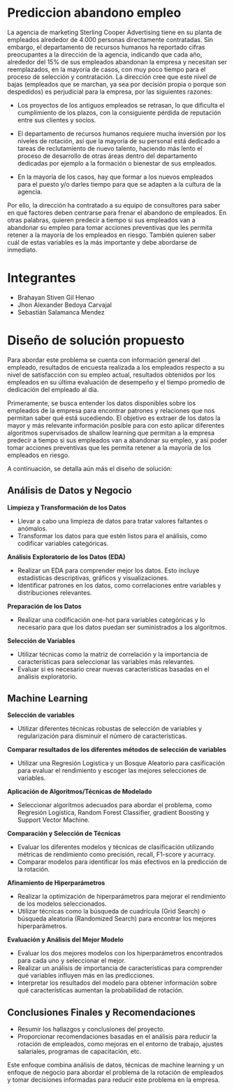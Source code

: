 # Prediccion abandono empleo

La agencia de marketing Sterling Cooper Advertising tiene en su planta de empleados alrededor de
4.000 personas directamente contratadas. Sin embargo, el departamento de recursos humanos ha
reportado cifras preocupantes a la dirección de la agencia, indicando que cada año, alrededor del
15% de sus empleados abandonan la empresa y necesitan ser reemplazados, en la mayoría de casos,
con muy poco tiempo para el proceso de selección y contratación. La dirección cree que este nivel
de bajas (empleados que se marchan, ya sea por decisión propia o porque son despedidos) es
perjudicial para la empresa, por las siguientes razones:

- Los proyectos de los antiguos empleados se retrasan, lo que dificulta el cumplimiento de los
plazos, con la consiguiente pérdida de reputación entre sus clientes y socios.

- El departamento de recursos humanos requiere mucha inversión por los niveles de rotación,
así que la mayoría de su personal está dedicado a tareas de reclutamiento de nuevo talento,
haciendo más lento el proceso de desarrollo de otras áreas dentro del departamento
dedicadas por ejemplo a la formación o bienestar de sus empleados.

- En la mayoría de los casos, hay que formar a los nuevos empleados para el puesto y/o darles
tiempo para que se adapten a la cultura de la agencia.

Por ello, la dirección ha contratado a su equipo de consultores para saber en qué factores deben
centrarse para frenar el abandono de empleados. En otras palabras, quieren predecir a tiempo si sus
empleados van a abandonar su empleo para tomar acciones preventivas que les permita retener a la
mayoría de los empleados en riesgo. También quieren saber cuál de estas variables es la más
importante y debe abordarse de inmediato.

# Integrantes

- Brahayan Stiven Gil Henao
- Jhon Alexander Bedoya Carvajal
- Sebastián Salamanca Mendez


# Diseño de solución propuesto

Para abordar este problema se cuenta con información general del empleado, resultados de encuesta 
realizada a los empleados respecto a su nivel de satisfacción con su empleo actual, resultados 
obtenidos por los empleados en su última evaluación de desempeño y el tiempo promedio de dedicación 
del empleado al día.

Primeramente, se busca entender los datos disponibles sobre los empleados de la empresa para encontrar 
patrones y relaciones que nos permitan saber qué está sucediendo. El objetivo es extraer de los datos 
la mayor y más relevante información posible para con esto aplicar diferentes algoritmos supervisados 
de shallow learning que permitan a la empresa predecir a tiempo si sus empleados van a abandonar su 
empleo, y así poder tomar acciones preventivas que les permita retener a la mayoría de los empleados en riesgo.

A continuación, se detalla aún más el diseño de solución:

## Análisis de Datos y Negocio

**Limpieza y Transformación de los Datos**
- Llevar a cabo una limpieza de datos para tratar valores faltantes o anómalos.
- Transformar los datos para que estén listos para el análisis, como codificar variables categóricas.

**Análisis Exploratorio de los Datos (EDA)**
- Realizar un EDA para comprender mejor los datos. Esto incluye estadísticas descriptivas, gráficos y
  visualizaciones.
- Identificar patrones en los datos, como correlaciones entre variables y distribuciones relevantes.

**Preparación de los Datos**
- Realizar una codificación one-hot para variables categóricas y lo necesario para que los datos puedan
  ser suministrados a los algoritmos.

**Selección de Variables**
- Utilizar técnicas como la matriz de correlación y la importancia de características para seleccionar
  las variables más relevantes.
- Evaluar si es necesario crear nuevas características basadas en el análisis exploratorio.

## Machine Learning

**Selección de variables**
- Utilizar diferentes técnicas robustas de selección de variables y regularización para disminuir el número
  de características.

**Comparar resultados de los diferentes métodos de selección de variables**
- Utilizar una Regresión Logistica y un Bosque Aleatorio para casificación para evaluar el rendimiento y
  escoger las mejores selecciones de variables.

**Aplicación de Algoritmos/Técnicas de Modelado**
- Seleccionar algoritmos adecuados para abordar el problema, como Regresión Logística, Random Forest Classifier,
  gradient Boosting y Support Vector Machine.

**Comparación y Selección de Técnicas**
- Evaluar los diferentes modelos y técnicas de clasificación utilizando métricas de rendimiento como precisión,
  recall, F1-score y acurracy.
- Comparar modelos para identificar los más efectivos en la predicción de la rotación.

**Afinamiento de Hiperparámetros**
- Realizar la optimización de hiperparámetros para mejorar el rendimiento de los modelos seleccionados.
- Utilizar técnicas como la búsqueda de cuadrícula (Grid Search) o búsqueda aleatoria (Randomized Search) para
  encontrar los mejores hiperparámetros.

**Evaluación y Análisis del Mejor Modelo**
- Evaluar los dos mejores modelos con los hiperparámetros encontrados para cada uno y seleccionar el mejor.
- Realizar un análisis de importancia de características para comprender qué variables influyen más en las predicciones.
- Interpretar los resultados del modelo para obtener información sobre qué características aumentan la probabilidad de rotación.

## Conclusiones Finales y Recomendaciones
- Resumir los hallazgos y conclusiones del proyecto.
- Proporcionar recomendaciones basadas en el análisis para reducir la rotación de empleados, como mejoras en el entorno
  de trabajo, ajustes salariales, programas de capacitación, etc.

Este enfoque combina análisis de datos, técnicas de machine learning y un enfoque de negocio para abordar el problema de 
la rotación de empleados y tomar decisiones informadas para reducir este problema en la empresa.
